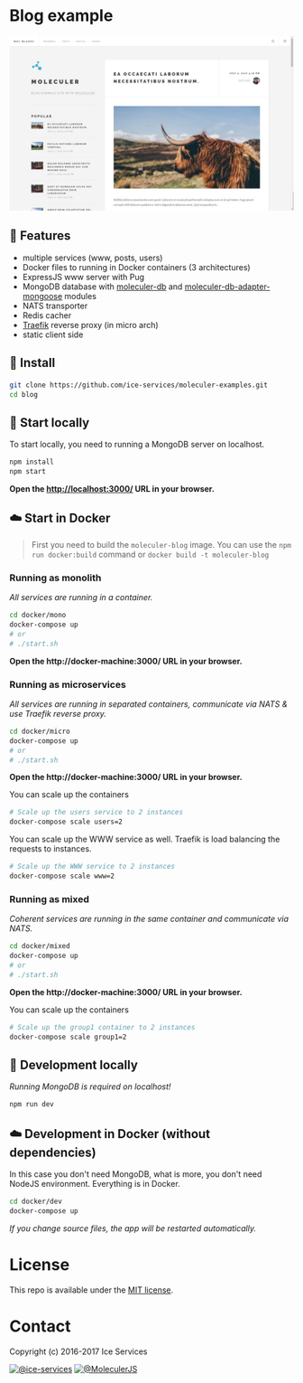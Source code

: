 # Blog example
![Blog screenshot](../assets/screenshots/blog-screenshot.jpg)

## :triangular_flag_on_post: Features
- multiple services (www, posts, users)
- Docker files to running in Docker containers (3 architectures)
- ExpressJS www server with Pug
- MongoDB database with [moleculer-db]() and [moleculer-db-adapter-mongoose]() modules
- NATS transporter
- Redis cacher
- [Traefik](https://traefik.io/) reverse proxy (in micro arch)
- static client side

## :nut_and_bolt: Install
```bash
git clone https://github.com/ice-services/moleculer-examples.git
cd blog
```

## :game_die: Start locally
To start locally, you need to running a MongoDB server on localhost.
```bash
npm install
npm start
```

**Open the [http://localhost:3000/](http://localhost:3000/) URL in your browser.**


## :cloud: Start in Docker

>First you need to build the `moleculer-blog` image. You can use the `npm run docker:build` command or `docker build -t moleculer-blog`

### Running as monolith 
_All services are running in a container._
```bash
cd docker/mono
docker-compose up
# or 
# ./start.sh
```
**Open the http://docker-machine:3000/ URL in your browser.**

### Running as microservices 
_All services are running in separated containers, communicate via NATS & use Traefik reverse proxy._
```bash
cd docker/micro
docker-compose up
# or 
# ./start.sh
```
**Open the http://docker-machine:3000/ URL in your browser.**

You can scale up the containers
```bash
# Scale up the users service to 2 instances
docker-compose scale users=2
```

You can scale up the WWW service as well. Traefik is load balancing the requests to instances.
```bash
# Scale up the WWW service to 2 instances
docker-compose scale www=2
```

### Running as mixed
_Coherent services are running in the same container and communicate via NATS._
```bash
cd docker/mixed
docker-compose up
# or 
# ./start.sh
```
**Open the http://docker-machine:3000/ URL in your browser.**

You can scale up the containers
```bash
# Scale up the group1 container to 2 instances
docker-compose scale group1=2
```

## :wrench: Development locally
_Running MongoDB is required on localhost!_

```bash
npm run dev
```

## :cloud: Development in Docker (without dependencies)
In this case you don't need MongoDB, what is more, you don't need NodeJS environment. Everything is in Docker.

```bash
cd docker/dev
docker-compose up
```

_If you change source files, the app will be restarted automatically._

# License
This repo is available under the [MIT license](https://tldrlegal.com/license/mit-license).

# Contact
Copyright (c) 2016-2017 Ice Services

[![@ice-services](https://img.shields.io/badge/github-ice--services-green.svg)](https://github.com/ice-services) [![@MoleculerJS](https://img.shields.io/badge/twitter-MoleculerJS-blue.svg)](https://twitter.com/MoleculerJS)